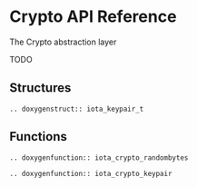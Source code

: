 # Crypto API Reference

The Crypto abstraction layer

TODO


## Structures

```{eval-rst}
.. doxygenstruct:: iota_keypair_t
```

## Functions

```{eval-rst}
.. doxygenfunction:: iota_crypto_randombytes
```

```{eval-rst}
.. doxygenfunction:: iota_crypto_keypair
```